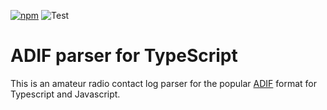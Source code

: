 [![npm](https://badgen.net/npm/v/adif-parser-ts)](https://www.npmjs.com/package/adif-parser-ts)
![Test](https://github.com/k0swe/adif-parser-ts/workflows/Test/badge.svg?branch=main)

# ADIF parser for TypeScript

This is an amateur radio contact log parser for the popular [ADIF](https://adif.org) format for
Typescript and Javascript.
